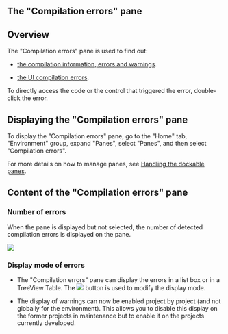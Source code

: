 
## The "Compilation errors" pane
			



<a name="NOTE1"></a>
<a name="NOTE1_1"></a>


## Overview
<a name="overview_ELTTEXTE000117"></a>
The "Compilation errors" pane is used to find out:

- [the compilation information, errors and warnings](../Editeurs/3084022.md).

- [the UI compilation errors](../Editeurs/9000104.md).




To directly access the code or the control that triggered the error, double-click the error.

<a name="NOTE2"></a>
<a name="NOTE2_1"></a>


## Displaying the "Compilation errors" pane
<a name="displaying_the_compilation_errors_pane_ELTTEXTE000141"></a>
To display the "Compilation errors" pane, go to the "Home" tab, "Environment" group, expand "Panes", select "Panes", and then select "Compilation errors".

For more details on how to manage panes, see [Handling the dockable panes](../Editeurs/2027001.md).

<a name="NOTE3"></a>
<a name="NOTE3_1"></a>


## Content of the "Compilation errors" pane
<a name="content_the_compilation_errors_pane_ELTTEXTE000165"></a>


### Number of errors
<a name="number_errors_ELTPARAGRAPHE000052"></a>

When the pane is displayed but not selected, the number of detected compilation errors is displayed on the pane. 

![](https://doc.pcsoft.fr/en-US/images/image.awp?langid=3&name=VoletErreur_nb.gif)

<a name="NOTE3_2"></a>


### Display mode of errors
<a name="display_mode_errors_ELTPARAGRAPHE000063"></a>

- The "Compilation errors" pane can display the errors in a list box or in a TreeView Table. The ![](https://doc.pcsoft.fr/en-US/images/image.awp?langid=3&name=ico_erreur_table.gif)
 button is used to modify the display mode. 

- The display of warnings can now be enabled project by project (and not globally for the environment). This allows you to disable this display on the former projects in maintenance but to enable it on the projects currently developed. 





